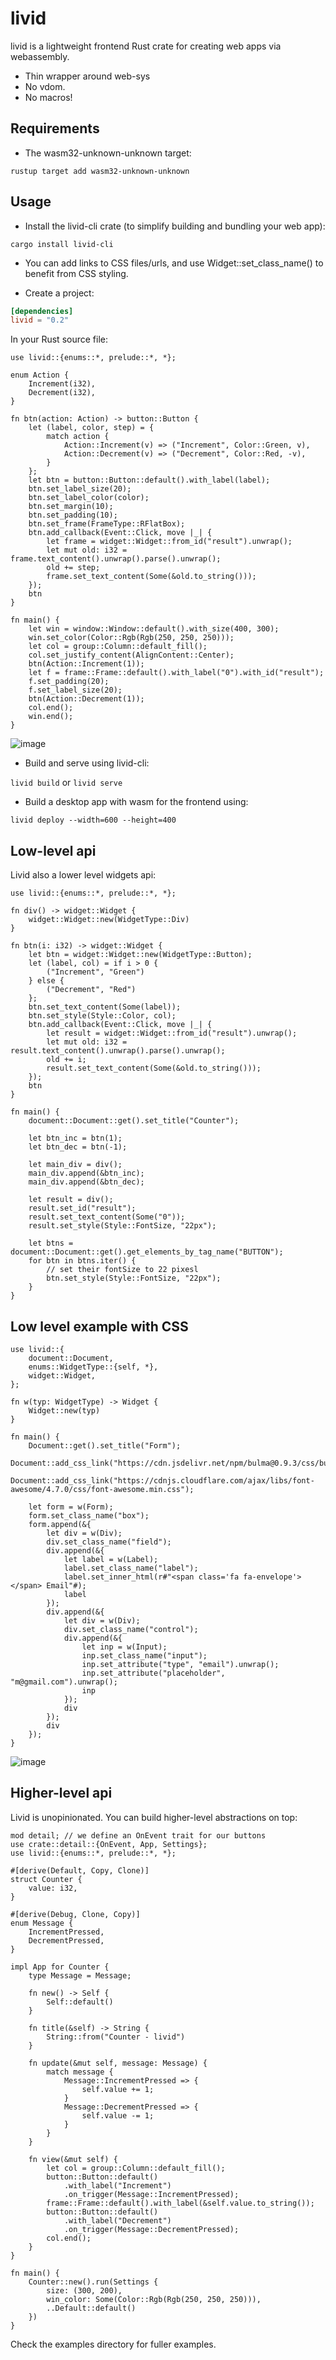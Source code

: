 # livid

livid is a lightweight frontend Rust crate for creating web apps via webassembly.
- Thin wrapper around web-sys
- No vdom.
- No macros!

## Requirements
- The wasm32-unknown-unknown target:

`rustup target add wasm32-unknown-unknown`

## Usage
- Install the livid-cli crate (to simplify building and bundling your web app):

`cargo install livid-cli`

* You can add links to CSS files/urls, and use Widget::set_class_name() to benefit from CSS styling.

- Create a project:
```toml
[dependencies]
livid = "0.2"
```

In your Rust source file:
```rust,no_run
use livid::{enums::*, prelude::*, *};

enum Action {
    Increment(i32),
    Decrement(i32),
}

fn btn(action: Action) -> button::Button {
    let (label, color, step) = {
        match action {
            Action::Increment(v) => ("Increment", Color::Green, v),
            Action::Decrement(v) => ("Decrement", Color::Red, -v),
        }
    };
    let btn = button::Button::default().with_label(label);
    btn.set_label_size(20);
    btn.set_label_color(color);
    btn.set_margin(10);
    btn.set_padding(10);
    btn.set_frame(FrameType::RFlatBox);
    btn.add_callback(Event::Click, move |_| {
        let frame = widget::Widget::from_id("result").unwrap();
        let mut old: i32 = frame.text_content().unwrap().parse().unwrap();
        old += step;
        frame.set_text_content(Some(&old.to_string()));
    });
    btn
}

fn main() {
    let win = window::Window::default().with_size(400, 300);
    win.set_color(Color::Rgb(Rgb(250, 250, 250)));
    let col = group::Column::default_fill();
    col.set_justify_content(AlignContent::Center);
    btn(Action::Increment(1));
    let f = frame::Frame::default().with_label("0").with_id("result");
    f.set_padding(20);
    f.set_label_size(20);
    btn(Action::Decrement(1));
    col.end();
    win.end();
}
```

![image](https://user-images.githubusercontent.com/37966791/162965079-25fa2c36-b11f-491c-aa80-d0fc6f279839.png)

- Build and serve using livid-cli:

`livid build` or `livid serve`

- Build a desktop app with wasm for the frontend using:

`livid deploy --width=600 --height=400`

## Low-level api

Livid also a lower level widgets api:

```rust,no_run
use livid::{enums::*, prelude::*, *};

fn div() -> widget::Widget {
    widget::Widget::new(WidgetType::Div)
}

fn btn(i: i32) -> widget::Widget {
    let btn = widget::Widget::new(WidgetType::Button);
    let (label, col) = if i > 0 {
        ("Increment", "Green")
    } else {
        ("Decrement", "Red")
    };
    btn.set_text_content(Some(label));
    btn.set_style(Style::Color, col);
    btn.add_callback(Event::Click, move |_| {
        let result = widget::Widget::from_id("result").unwrap();
        let mut old: i32 = result.text_content().unwrap().parse().unwrap();
        old += i;
        result.set_text_content(Some(&old.to_string()));
    });
    btn
}

fn main() {
    document::Document::get().set_title("Counter");

    let btn_inc = btn(1);
    let btn_dec = btn(-1);

    let main_div = div();
    main_div.append(&btn_inc);
    main_div.append(&btn_dec);

    let result = div();
    result.set_id("result");
    result.set_text_content(Some("0"));
    result.set_style(Style::FontSize, "22px");

    let btns = document::Document::get().get_elements_by_tag_name("BUTTON");
    for btn in btns.iter() {
        // set their fontSize to 22 pixesl
        btn.set_style(Style::FontSize, "22px");
    }
}
```

## Low level example with CSS
```rust,no_run
use livid::{
    document::Document,
    enums::WidgetType::{self, *},
    widget::Widget,
};

fn w(typ: WidgetType) -> Widget {
    Widget::new(typ)
}

fn main() {
    Document::get().set_title("Form");
    Document::add_css_link("https://cdn.jsdelivr.net/npm/bulma@0.9.3/css/bulma.min.css");
    Document::add_css_link("https://cdnjs.cloudflare.com/ajax/libs/font-awesome/4.7.0/css/font-awesome.min.css");

    let form = w(Form);
    form.set_class_name("box");
    form.append(&{
        let div = w(Div);
        div.set_class_name("field");
        div.append(&{
            let label = w(Label);
            label.set_class_name("label");
            label.set_inner_html(r#"<span class='fa fa-envelope'></span> Email"#);
            label
        });
        div.append(&{
            let div = w(Div);
            div.set_class_name("control");
            div.append(&{
                let inp = w(Input);
                inp.set_class_name("input");
                inp.set_attribute("type", "email").unwrap();
                inp.set_attribute("placeholder", "m@gmail.com").unwrap();
                inp
            });
            div
        });
        div
    });
}
```

![image](https://user-images.githubusercontent.com/37966791/161538847-9a5b564e-90a9-4555-bd9e-37946cad379f.png)

## Higher-level api
Livid is unopinionated. You can build higher-level abstractions on top:
```rust,no_run
mod detail; // we define an OnEvent trait for our buttons
use crate::detail::{OnEvent, App, Settings};
use livid::{enums::*, prelude::*, *};

#[derive(Default, Copy, Clone)]
struct Counter {
    value: i32,
}

#[derive(Debug, Clone, Copy)]
enum Message {
    IncrementPressed,
    DecrementPressed,
}

impl App for Counter {
    type Message = Message;

    fn new() -> Self {
        Self::default()
    }

    fn title(&self) -> String {
        String::from("Counter - livid")
    }

    fn update(&mut self, message: Message) {
        match message {
            Message::IncrementPressed => {
                self.value += 1;
            }
            Message::DecrementPressed => {
                self.value -= 1;
            }
        }
    }

    fn view(&mut self) {
        let col = group::Column::default_fill();
        button::Button::default()
            .with_label("Increment")
            .on_trigger(Message::IncrementPressed);
        frame::Frame::default().with_label(&self.value.to_string());
        button::Button::default()
            .with_label("Decrement")
            .on_trigger(Message::DecrementPressed);
        col.end();
    }
}

fn main() {
    Counter::new().run(Settings {
        size: (300, 200),
        win_color: Some(Color::Rgb(Rgb(250, 250, 250))),
        ..Default::default()
    })
}
```

Check the examples directory for fuller examples.